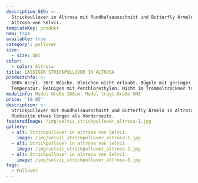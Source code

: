 ```yaml
---
description_SEO: >-
  Strickpullover in Altrosa mit Rundhalsausschnitt und Butterfly Ärmeln in
  Altrosa von Selvii.
templateKey: produkt
new: true
available: true
category': pullover
size:
  - size: UNI
color:
  - color: Altrosa
title: LÄSSIGER STRICKPULLOVER IN ALTROSA
productinfo: >-
  100% Acryl. 30°C Wäsche. Bleichen nicht erlaubt. Bügeln mit geringer
  Temperatur. Reinigen mit Perchlorethylen. Nicht im Trommeltrockner trocknen.
modelinfo: Model Größe 168cm. Model trägt Größe UNI
price: '19.95'
description: >-
  Strickpullover mit Rundhalsausschnitt und Butterfly Ärmeln in Altrosa.
  Rückseite etwas länger als Vorderseite.
featuredImage: /img/selvii_strickpullover_altrosa-1.jpg
gallery:
  - alt: Strickpullover in altrosa von Selvii
    image: /img/selvii_strickpullover_altrosa-1.jpg
  - alt: Strickpullover in altrosa von Selvii
    image: /img/selvii_strickpullover_altrosa-2.jpg
  - alt: Strickpullover in altrosa von Selvii
    image: /img/selvii_strickpullover_altrosa-3.jpg
tags:
  - Pullover
---
```


